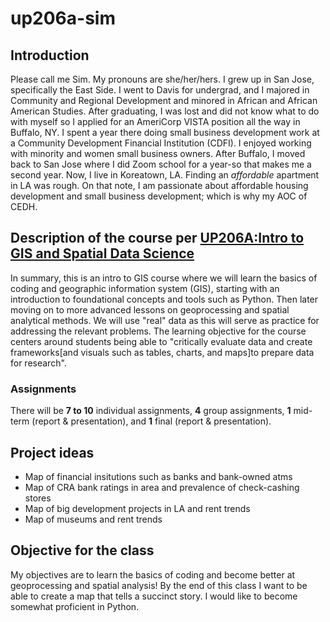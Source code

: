 # up206a-sim
## Introduction
Please call me Sim. My pronouns are she/her/hers. I grew up in San Jose, specifically the East Side. I went to Davis for undergrad, and I majored in Community and Regional Development and minored in African and African American Studies. After graduating, I was lost and did not know what to do with myself so I applied for an AmeriCorp VISTA position all the way in Buffalo, NY. I spent a year there doing small business development work at a Community Development Financial Institution (CDFI). I enjoyed working with minority and women small business owners. After Buffalo, I moved back to San Jose where I did Zoom school for a year-so that makes me a second year. Now, I live in Koreatown, LA. Finding an *affordable* apartment in LA was rough. On that note, I am passionate about affordable housing development and small business development; which is why my AOC of CEDH.
## Description of the course per [UP206A:Intro to GIS and Spatial Data Science](https://github.com/yohman/22W-UP206A#up206a-introduction-to-gis-and-spatial-data-science)
In summary, this is an intro to GIS course where we will learn the basics of coding and geographic information system (GIS), starting with an introduction to foundational concepts and tools such as Python. Then later moving on to more advanced lessons on geoprocessing and spatial analytical methods. We will use "real" data as this will serve as practice for addressing the relevant problems. 
The learning objective for the course centers around students being able to "critically evaluate data and create frameworks[and visuals such as tables, charts, and maps]to prepare data for research". 
### Assignments
There will be **7 to 10** individual assignments, **4** group assignments, **1** mid-term (report & presentation), and **1** final (report & presentation).
## Project ideas
- Map of financial insitutions such as banks and bank-owned atms
- Map of CRA bank ratings in area and prevalence of check-cashing stores
- Map of big development projects in LA and rent trends 
- Map of museums and rent trends
## Objective for the class
My objectives are to learn the basics of coding and become better at geoprocessing and spatial analysis! By the end of this class I want to be able to create a map that tells a succinct story. I would like to become somewhat proficient in Python.
